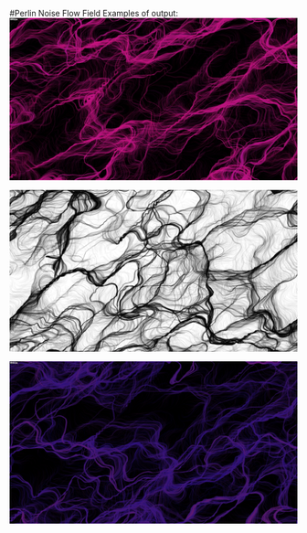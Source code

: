 #Perlin Noise Flow Field
Examples of output:
![](mypixmap4699.png)

![](mypixmap5304.png)

![](mypixmap8418.png)

